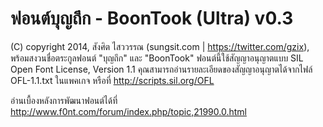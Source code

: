 # ฟอนต์บุญถึก - BoonTook (Ultra) v0.3

(C) copyright 2014, สังศิต ไสววรรณ (sungsit.com | https://twitter.com/gzix), พร้อมสงวนชื่อตระกูลฟอนต์ "บุญถึก" และ "BoonTook" ฟอนต์นี้ใช้สัญญาอนุญาตแบบ SIL Open Font License, Version 1.1 คุณสามารถอ่านรายละเอียดของสัญญาอนุญาตได้จากไฟล์ OFL-1.1.txt ในแพคเกจ หรือที่ http://scripts.sil.org/OFL

อ่านเบื้องหลังการพัฒนาฟอนต์ได้ที่ http://www.f0nt.com/forum/index.php/topic,21990.0.html
